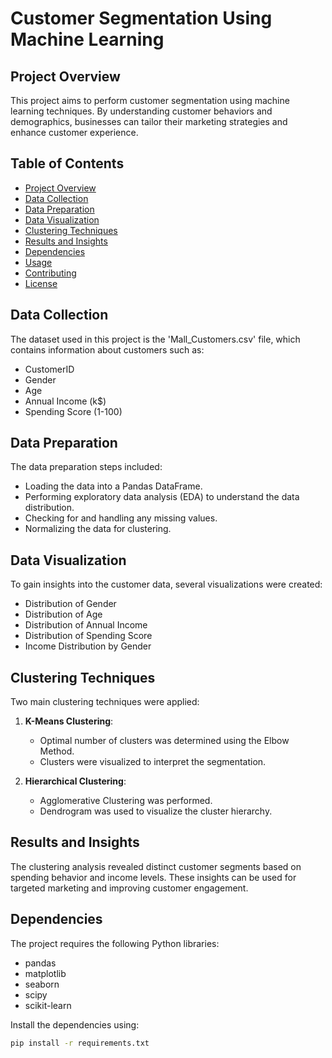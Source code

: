 # Customer Segmentation Using Machine Learning

## Project Overview

This project aims to perform customer segmentation using machine learning techniques. By understanding customer behaviors and demographics, businesses can tailor their marketing strategies and enhance customer experience.

## Table of Contents

- [Project Overview](#project-overview)
- [Data Collection](#data-collection)
- [Data Preparation](#data-preparation)
- [Data Visualization](#data-visualization)
- [Clustering Techniques](#clustering-techniques)
- [Results and Insights](#results-and-insights)
- [Dependencies](#dependencies)
- [Usage](#usage)
- [Contributing](#contributing)
- [License](#license)

## Data Collection

The dataset used in this project is the 'Mall_Customers.csv' file, which contains information about customers such as:

- CustomerID
- Gender
- Age
- Annual Income (k$)
- Spending Score (1-100)

## Data Preparation

The data preparation steps included:

- Loading the data into a Pandas DataFrame.
- Performing exploratory data analysis (EDA) to understand the data distribution.
- Checking for and handling any missing values.
- Normalizing the data for clustering.

## Data Visualization

To gain insights into the customer data, several visualizations were created:

- Distribution of Gender
- Distribution of Age
- Distribution of Annual Income
- Distribution of Spending Score
- Income Distribution by Gender

## Clustering Techniques

Two main clustering techniques were applied:

1. **K-Means Clustering**:
   - Optimal number of clusters was determined using the Elbow Method.
   - Clusters were visualized to interpret the segmentation.

2. **Hierarchical Clustering**:
   - Agglomerative Clustering was performed.
   - Dendrogram was used to visualize the cluster hierarchy.

## Results and Insights

The clustering analysis revealed distinct customer segments based on spending behavior and income levels. These insights can be used for targeted marketing and improving customer engagement.

## Dependencies

The project requires the following Python libraries:

- pandas
- matplotlib
- seaborn
- scipy
- scikit-learn

Install the dependencies using:
```bash
pip install -r requirements.txt
